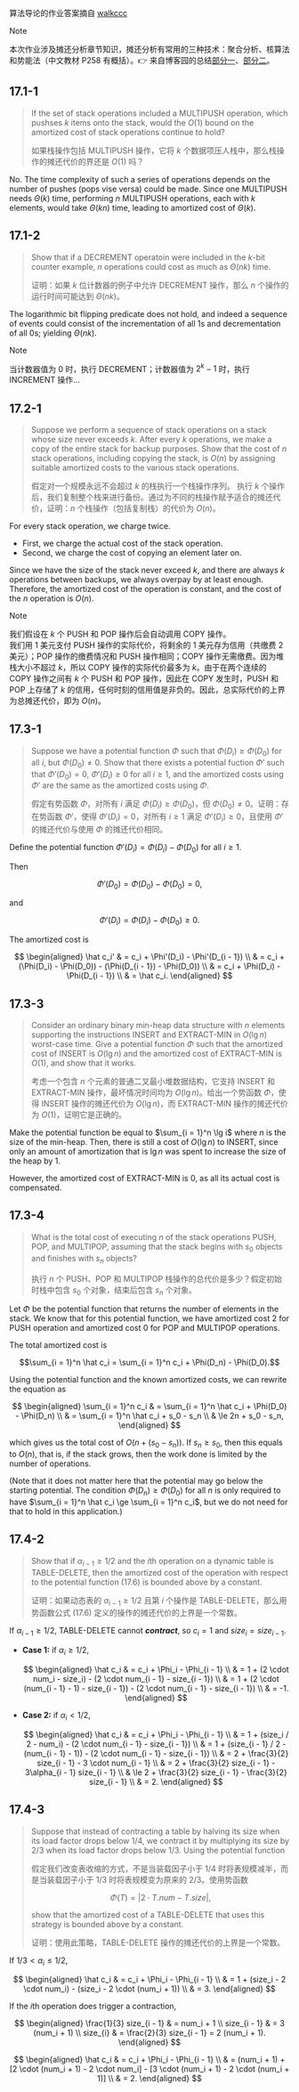 算法导论的作业答案摘自 [walkccc](https://walkccc.github.io/CLRS/)

> [!NOTE]
> 本次作业涉及摊还分析章节知识，摊还分析有常用的三种技术：聚合分析、核算法和势能法（中文教材 P258 有概括）。👉 来自博客园的总结[部分一](https://www.cnblogs.com/dongkuo/p/5824007.html)、[部分二](https://www.cnblogs.com/dongkuo/p/5826852.html)。

## 17.1-1

> If the set of stack operations included a $\text{MULTIPUSH}$ operation, which pushses $k$ items onto the stack, would the $O(1)$ bound on the amortized cost of stack operations continue to hold?
>
> 如果栈操作包括 $\text{MULTIPUSH}$ 操作，它将 $k$ 个数据项压人栈中，那么栈操作的摊还代价的界还是 $O(1)$ 吗？


No. The time complexity of such a series of operations depends on the number of pushes (pops vise versa) could be made. Since one $\text{MULTIPUSH}$ needs $\Theta(k)$ time, performing $n$ $\text{MULTIPUSH}$ operations, each with $k$ elements, would take $\Theta(kn)$ time, leading to amortized cost of $\Theta(k)$.

## 17.1-2

> Show that if a $\text{DECREMENT}$ operatoin were included in the $k$-bit counter example, $n$ operations could cost as much as $\Theta(nk)$ time.
>
> 证明：如果 $k$ 位计数器的例子中允许 $\text{DECREMENT}$ 操作，那么 $n$ 个操作的运行时间可能达到 $\Theta(nk)$。

The logarithmic bit flipping predicate does not hold, and indeed a sequence of events could consist of the incrementation of all $1$s and decrementation of all $0$s; yielding $\Theta(nk)$.

> [!NOTE]
> 当计数器值为 $0$ 时，执行 $\text{DECREMENT}$；计数器值为 $2^k - 1$ 时，执行 $\text{INCREMENT}$ 操作...

## 17.2-1

> Suppose we perform a sequence of stack operations on a stack whose size never exceeds $k$. After every $k$ operations, we make a copy of the entire stack for backup purposes. Show that the cost of $n$ stack operations, including copying the stack, is $O(n)$ by assigning suitable amortized costs to the various stack operations.
>
> 假定对一个规模永远不会超过 $k$ 的栈执行一个栈操作序列。 执行 $k$ 个操作后，我们复制整个栈来进行备份。通过为不同的栈操作赋予适合的摊还代价，证明：$n$ 个栈操作（包括复制栈）的代价为 $O(n)$。


For every stack operation, we charge twice.

- First, we charge the actual cost of the stack operation.
- Second, we charge the cost of copying an element later on.

Since we have the size of the stack never exceed $k$, and there are always $k$ operations between backups, we always overpay by at least enough. Therefore, the amortized cost of the operation is constant, and the cost of the $n$ operation is $O(n)$.

> [!NOTE]
> 我们假设在 $k$ 个 $\text{PUSH}$ 和 $\text{POP}$ 操作后会自动调用 $\text{COPY}$ 操作。  
> 我们用 $1$ 美元支付 $\text{PUSH}$ 操作的实际代价，将剩余的 $1$ 美元存为信用（共缴费 $2$ 美元）；$\text{POP}$ 操作的缴费情况和 $\text{PUSH}$ 操作相同；$\text{COPY}$ 操作无需缴费。因为堆栈大小不超过 $k$，所以 $\text{COPY}$ 操作的实际代价最多为 $k$。由于在两个连续的 $\text{COPY}$ 操作之间有 $k$ 个 $\text{PUSH}$ 和 $\text{POP}$ 操作，因此在 $\text{COPY}$ 发生时，$\text{PUSH}$ 和 $\text{POP}$ 上存储了 $k$ 的信用，任何时刻的信用值是非负的。因此，总实际代价的上界为总摊还代价，即为 $O(n)$。

## 17.3-1

> Suppose we have a potential function $\Phi$ such that $\Phi(D_i) \ge \Phi(D_0)$ for all $i$, but $\Phi(D_0) \ne 0$. Show that there exists a potential fuction $\Phi'$ such that $\Phi'(D_0) = 0$, $\Phi'(D_i) \ge 0$ for all $i \ge 1$, and the amortized costs using $\Phi'$ are the same as the amortized costs using $\Phi$.
>
> 假定有势函数 $\Phi$，对所有 $i$ 满足 $\Phi(D_i) \ge \Phi(D_0)$，但 $\Phi(D_0) \ne 0$。证明：存在势函数 $\Phi'$，使得 $\Phi'(D_i) = 0$，对所有 $i \ge 1$ 满足 $\Phi'(D_i) \ge 0$，且使用 $\Phi'$ 的摊还代价与使用 $\Phi$ 的摊还代价相同。


Define the potential function $\Phi'(D_i) = \Phi(D_i) - \Phi(D_0)$ for all $i \ge 1$.

Then

$$\Phi'(D_0) = \Phi(D_0) - \Phi(D_0) = 0,$$

and

$$\Phi'(D_i) = \Phi(D_i) - \Phi(D_0) \ge 0.$$

The amortized cost is

$$
\begin{aligned}
\hat c_i' & = c_i + \Phi'(D_i) - \Phi'(D_{i - 1}) \\
          & = c_i + (\Phi(D_i) - \Phi(D_0)) - (\Phi(D_{i - 1}) - \Phi(D_0)) \\
          & = c_i + \Phi(D_i) - \Phi(D_{i - 1}) \\
          & = \hat c_i.
\end{aligned}
$$

## 17.3-3

> Consider an ordinary binary min-heap data structure with $n$ elements supporting the instructions $\text{INSERT}$ and $\text{EXTRACT-MIN}$ in $O(\lg n)$ worst-case time. Give a potential function $\Phi$ such that the amortized cost of $\text{INSERT}$ is $O(\lg n)$ and the amortized cost of $\text{EXTRACT-MIN}$ is $O(1)$, and show that it works.
>
> 考虑一个包含 $n$ 个元素的普通二叉最小堆数据结构，它支持 $\text{INSERT}$ 和 $\text{EXTRACT-MIN}$ 操作，最坏情况时间均为 $O(\lg n)$。给出一个势函数 $\Phi$，使得 $\text{INSERT}$ 操作的摊还代价为 $O(\lg n)$，而 $\text{EXTRACT-MIN}$ 操作的摊还代价为 $O(1)$，证明它是正确的。

Make the potential function be equal to $\sum_{i = 1}^n \lg i$ where $n$ is the size of the min-heap. Then, there is still a cost of $O(\lg n)$ to $\text{INSERT}$, since only an amount of amortization that is $\lg n$ was spent to increase the size of the heap by $1$.

However, the amortized cost of $\text{EXTRACT-MIN}$ is $0$, as all its actual cost is compensated.

## 17.3-4

> What is the total cost of executing $n$ of the stack operations $\text{PUSH}$, $\text{POP}$, and $\text{MULTIPOP}$, assuming that the stack begins with $s_0$ objects and finishes with $s_n$ objects?
>
> 执行 $n$ 个 $\text{PUSH}$、$\text{POP}$ 和 $\text{MULTIPOP}$ 栈操作的总代价是多少？假定初始时栈中包含 $s_0$ 个对象，结束后包含 $s_n$ 个对象。

Let $\Phi$ be the potential function that returns the number of elements in the stack. We know that for this potential function, we have amortized cost $2$ for $\text{PUSH}$ operation and amortized cost $0$ for $\text{POP}$ and $\text{MULTIPOP}$ operations.

The total amortized cost is

$$\sum_{i = 1}^n \hat c_i = \sum_{i = 1}^n c_i + \Phi(D_n) - \Phi(D_0).$$

Using the potential function and the known amortized costs, we can rewrite the equation as

$$
\begin{aligned}
\sum_{i = 1}^n c_i
    & = \sum_{i = 1}^n \hat c_i + \Phi(D_0) - \Phi(D_n) \\
    & = \sum_{i = 1}^n \hat c_i + s_0 - s_n \\
    & \le 2n + s_0 - s_n,
\end{aligned}
$$

which gives us the total cost of $O(n + (s_0 - s_n))$. If $s_n \ge s_0$, then this equals to $O(n)$, that is, if the stack grows, then the work done is limited by the number of operations.

(Note that it does not matter here that the potential may go below the starting potential. The condition $\Phi(D_n) \ge \Phi(D_0)$ for all $n$ is only required to have $\sum_{i = 1}^n \hat c_i \ge \sum_{i = 1}^n c_i$, but we do not need for that to hold in this application.)

## 17.4-2

> Show that if $\alpha_{i - 1} \ge 1 / 2$ and the $i$th operation on a dynamic table is $\text{TABLE-DELETE}$, then the amortized cost of the operation with respect to the potential function $\text{(17.6)}$ is bounded above by a constant.
>
> 证明：如果动态表的 $\alpha_{i - 1} \ge 1 / 2$ 且第 $i$ 个操作是 $\text{TABLE-DELETE}$，那么用势函数公式 $\text{(17.6)}$ 定义的操作的摊还代价的上界是一个常数。

If $\alpha_{i - 1} \ge 1 / 2$, $\text{TABLE-DELETE}$ cannot **_contract_**, so $c_i = 1$ and $size_i = size_{i - 1}$.

- **Case 1:** if $\alpha_i \ge 1 / 2$,

    $$
    \begin{aligned}
    \hat c_i & = c_i + \Phi_i - \Phi_{i - 1} \\
             & = 1 + (2 \cdot num_i - size_i) - (2 \cdot num_{i - 1} - size_{i - 1}) \\
             & = 1 + (2 \cdot (num_{i - 1} - 1) - size_{i - 1}) - (2 \cdot num_{i - 1} - size_{i - 1}) \\
             & = -1.
    \end{aligned}
    $$

- **Case 2:** if $\alpha_i < 1 / 2$,

    $$
    \begin{aligned}
    \hat c_i & =   c_i + \Phi_i - \Phi_{i - 1} \\
             & =   1 + (size_i / 2 - num_i) - (2 \cdot num_{i - 1} - size_{i - 1}) \\
             & =   1 + (size_{i - 1} / 2 - (num_{i - 1} - 1)) - (2 \cdot num_{i - 1} - size_{i - 1}) \\
             & =   2 + \frac{3}{2} size_{i - 1} - 3 \cdot num_{i - 1} \\
             & =   2 + \frac{3}{2} size_{i - 1} - 3\alpha_{i - 1} size_{i - 1} \\
             & \le 2 + \frac{3}{2} size_{i - 1} - \frac{3}{2} size_{i - 1} \\
             & =   2.
    \end{aligned}
    $$

## 17.4-3

> Suppose that instead of contracting a table by halving its size when its load factor drops below $1 / 4$, we contract it by multiplying its size by $2 / 3$ when its load factor drops below $1 / 3$. Using the potential function
>
> 假定我们改变表收缩的方式，不是当装载因子小于 $1 / 4$ 时将表规模减半，而是当装载因子小于 $1 / 3$ 时将表规模变为原来的 $2 / 3$。使用势函数
>
> $$\Phi(T) = | 2 \cdot T.num - T.size |,$$
>
> show that the amortized cost of a $\text{TABLE-DELETE}$ that uses this strategy is bounded above by a constant.
>
> 证明：使用此策略，$\text{TABLE-DELETE}$ 操作的摊还代价的上界是一个常数。


If $1 / 3 < \alpha_i \le 1 / 2$,

$$
\begin{aligned}
\hat c_i & = c_i + \Phi_i - \Phi_{i - 1} \\
         & = 1 + (size_i - 2 \cdot num_i) - (size_i - 2 \cdot (num_i + 1)) \\
         & = 3.
\end{aligned}
$$

If the $i$th operation does trigger a contraction,

$$
\begin{aligned}
\frac{1}{3} size_{i - 1} & = num_i + 1 \\
            size_{i - 1} & = 3 (num_i + 1) \\
            size_{i}     & = \frac{2}{3} size_{i - 1} = 2 (num_i + 1).
\end{aligned}
$$

$$
\begin{aligned}
\hat c_i & = c_i + \Phi_i - \Phi_{i - 1} \\
         & = (num_i + 1) + [2 \cdot (num_i + 1) - 2 \cdot num_i] - [3 \cdot (num_i + 1) - 2 \cdot (num_i + 1)] \\
         & = 2.
\end{aligned}
$$